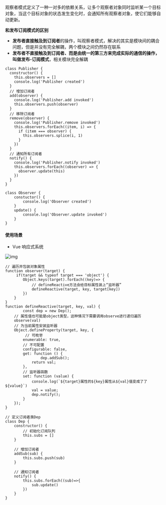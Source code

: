 观察者模式定义了一种一对多的依赖关系，让多个观察者对象同时监听某一个目标对象，当这个目标对象的状态发生变化时，会通知所有观察者对象，使它们能够自动更新。

**和发布订阅模式的区别**

- **发布者直接触及到订阅者**的操作，叫观察者模式，解决的其实是模块间的耦合问题，但是并没有完全解耦，两个模块之间仍然存在联系
- **发布者不直接触及到订阅者、而是由统一的第三方来完成实际的通信的操作，叫做发布-订阅模式**，相关模块完全解耦



```
class Publisher {
  constructor() {
    this.observers = []
    console.log('Publisher created')
  }
  // 增加订阅者
  add(observer) {
    console.log('Publisher.add invoked')
    this.observers.push(observer)
  }
  // 移除订阅者
  remove(observer) {
    console.log('Publisher.remove invoked')
    this.observers.forEach((item, i) => {
      if (item === observer) {
        this.observers.splice(i, 1)
      }
    })
  }
  // 通知所有订阅者
  notify() {
    console.log('Publisher.notify invoked')
    this.observers.forEach((observer) => {
      observer.update(this)
    })
  }
}

class Observer {
	constuctor() {
		console.log('Observer created')
	}
	update() {
		console.log('Observer.update invoked')
	}
}
```



#### 使用场景

- Vue 响应式系统

![img](https://p3-juejin.byteimg.com/tos-cn-i-k3u1fbpfcp/0ab7a4846d604721b6b91418ee97bf91~tplv-k3u1fbpfcp-jj-mark:3024:0:0:0:q75.awebp)

```
// 遍历并包装对象属性
function observer(target) {
	 if(target && typeof target === 'object') {
        Object.keys(target).forEach((key)=> {
            // defineReactive方法会给目标属性装上“监听器”
            defineReactive(target, key, target[key])
        })
    }
}
function defineReactive(target, key, val) {
		const dep = new Dep();
    // 属性值也可能是object类型，这种情况下需要调用observe进行递归遍历
    observe(val)
    // 为当前属性安装监听器
    Object.defineProperty(target, key, {
         // 可枚举
        enumerable: true,
        // 不可配置
        configurable: false, 
        get: function () {
        		dep.addSub();
            return val;
        },
        // 监听器函数
        set: function (value) {
            console.log(`${target}属性的${key}属性从${val}值变成了了${value}`)
            val = value;
            dep.notify();
        }
    });
}

// 定义订阅者类Dep
class Dep {
    constructor() {
        // 初始化订阅队列
        this.subs = []
    }
    
    // 增加订阅者
    addSub(sub) {
        this.subs.push(sub)
    }
    
    // 通知订阅者
    notify() {
        this.subs.forEach((sub)=>{
            sub.update()
        })
    }
}
```

